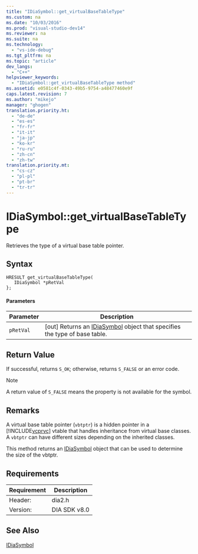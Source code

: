 ```yaml
---
title: "IDiaSymbol::get_virtualBaseTableType"
ms.custom: na
ms.date: "10/03/2016"
ms.prod: "visual-studio-dev14"
ms.reviewer: na
ms.suite: na
ms.technology: 
  - "vs-ide-debug"
ms.tgt_pltfrm: na
ms.topic: "article"
dev_langs: 
  - "C++"
helpviewer_keywords: 
  - "IDiaSymbol::get_virtualBaseTableType method"
ms.assetid: e0581c4f-0343-49b5-9754-a48477460e9f
caps.latest.revision: 7
ms.author: "mikejo"
manager: "ghogen"
translation.priority.ht: 
  - "de-de"
  - "es-es"
  - "fr-fr"
  - "it-it"
  - "ja-jp"
  - "ko-kr"
  - "ru-ru"
  - "zh-cn"
  - "zh-tw"
translation.priority.mt: 
  - "cs-cz"
  - "pl-pl"
  - "pt-br"
  - "tr-tr"
---
```

# IDiaSymbol::get_virtualBaseTableType
Retrieves the type of a virtual base table pointer.  
  
## Syntax  
  
```cpp#  
HRESULT get_virtualBaseTableType(  
   IDiaSymbol *pRetVal  
};  
```  
  
#### Parameters  
  
|Parameter|Description|  
|---------------|-----------------|  
|`pRetVal`|[out] Returns an [IDiaSymbol](../debugger/idiasymbol.md) object that specifies the type of base table.|  
  
## Return Value  
 If successful, returns `S_OK`; otherwise, returns `S_FALSE` or an error code.  
  
> [!NOTE]
>  A return value of `S_FALSE` means the property is not available for the symbol.  
  
## Remarks  
 A virtual base table pointer (`vbtptr`) is a hidden pointer in a [!INCLUDE[vcprvc](../codequality/includes/vcprvc_md.md)] vtable that handles inheritance from virtual base classes. A `vbtptr` can have different sizes depending on the inherited classes.  
  
 This method returns an [IDiaSymbol](../debugger/idiasymbol.md) object that can be used to determine the size of the vbtptr.  
  
## Requirements  
  
|Requirement|Description|  
|-----------------|-----------------|  
|Header:|dia2.h|  
|Version:|DIA SDK v8.0|  
  
## See Also  
 [IDiaSymbol](../debugger/idiasymbol.md)
